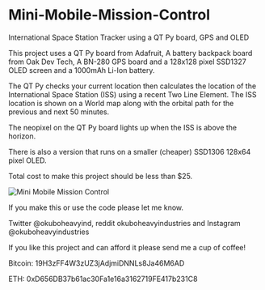# Mini-Mobile-Mission-Control
International Space Station Tracker using a QT Py board, GPS and OLED

This project uses a QT Py board from Adafruit, A battery backpack board from Oak Dev Tech, A BN-280 GPS board and a 128x128 pixel SSD1327 OLED screen and a 1000mAh Li-Ion battery.

The QT Py checks your current location then calculates  the location of the International Space Station (ISS) using a recent Two Line Element.
The ISS location is shown on a World map along with the orbital path for the previous and next 50 minutes.

The neopixel on the QT Py board lights up when the ISS is above the horizon.

There is also a version that runs on a smaller (cheaper) SSD1306 128x64 pixel OLED.

Total cost to make this project should be less than $25.

![Mini Mobile Mission Control](https://github.com/OkuboHeavyIndustries/Mini-Mobile-Mission-Control/blob/74784d850107647306428a71729298652873720b/IMG_3743.png)

If you make this or use the code please let me know. 

Twitter @okuboheavyind, reddit okuboheavyindustries and Instagram @okuboheavyindustries

If you like this project and can afford it please send me a cup of coffee!

Bitcoin: 19H3zFF4W3zUZ3jAdjmiDNNLs8Ja46M6AD

ETH: 0xD656DB37b61ac30Fa1e16a3162719FE417b231C8
